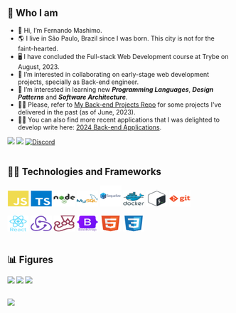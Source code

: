 ## 👨 Who I am
- 🖖 Hi, I’m Fernando Mashimo.
- 🌎 I live in São Paulo, Brazil since I was born. This city is not for the faint-hearted.
- 🖥 I have concluded the Full-stack Web Development course at Trybe on August, 2023.
- 🤝 I’m interested in collaborating on early-stage web development projects, specially as Back-end engineer.
- 👀 I’m interested in learning new ***Programming Languages***, ***Design Patterns*** and ***Software Architecture***.
- 👨‍💻 Please, refer to [My Back-end Projects Repo](https://github.com/fernando-mashimo/back-end-projects) for some projects I've delivered in the past (as of June, 2023).
- 👨‍💻 You can also find more recent applications that I was delighted to develop write here: [2024 Back-end Applications](https://github.com/fernando-mashimo/2024-back-end-applications/branches).

<div align="left">
  <a href="mailto:fernando.mashimo@yahoo.com.br" target="_blank"><img src="https://img.shields.io/badge/-Yahoo-%23333?style=for-the-badge&logo=yahoo&logoColor=white" target="_blank"></a>
  <a href="https://www.linkedin.com/in/mashimo" target="_blank"><img src="https://img.shields.io/badge/-LinkedIn-%230077B5?style=for-the-badge&logo=linkedin&logoColor=white" target="_blank"></a>
  <a href="https://discordapp.com/users/1086373600409432207"><img src="https://img.shields.io/badge/Discord-7289DA?style=for-the-badge&logo=discord&logoColor=white" title="Discord"></a>
</div>

<br>

## 👨‍🎓 Technologies and Frameworks
<div align="left" style="display: inline_block">
  <img alt="JS Vanilla" height="36" width="48" src="https://raw.githubusercontent.com/devicons/devicon/master/icons/javascript/javascript-plain.svg">
  <img alt="TypeScript" height="36" width="48" src="https://github.com/devicons/devicon/blob/master/icons/typescript/typescript-plain.svg">
  <img alt="Node JS" height="36" width="48" src="https://github.com/devicons/devicon/blob/master/icons/nodejs/nodejs-original-wordmark.svg">
  <img alt="My SQL" height="36" width="48" src="https://github.com/devicons/devicon/blob/master/icons/mysql/mysql-original-wordmark.svg">
  <img alt="Sequelize" height="48" src="https://github.com/devicons/devicon/blob/master/icons/sequelize/sequelize-original-wordmark.svg">
  <img alt="Docker" height="36" width="48" src="https://github.com/devicons/devicon/blob/master/icons/docker/docker-original-wordmark.svg">
  <img alt="Bash" height="36" width="48" src="https://raw.githubusercontent.com/devicons/devicon/master/icons/bash/bash-original.svg">
  <img alt="Git" height="36" width="48" src="https://raw.githubusercontent.com/devicons/devicon/master/icons/git/git-plain-wordmark.svg">
  <br><br>
  <img alt="React" height="36" width="48" src="https://github.com/devicons/devicon/blob/master/icons/react/react-original-wordmark.svg">
  <img alt="Redux" height="36" width="48" src="https://github.com/devicons/devicon/blob/master/icons/redux/redux-original.svg">
  <img alt="JEST" height="36" width="48" src="https://github.com/devicons/devicon/blob/master/icons/jest/jest-plain.svg">
  <img alt="Bootstrap" height="36" width="48" src="https://github.com/devicons/devicon/blob/master/icons/bootstrap/bootstrap-original-wordmark.svg">
  <img alt="HTML 5" height="36" width="48" src="https://raw.githubusercontent.com/devicons/devicon/master/icons/html5/html5-original.svg">
  <img alt="CSS 3" height="36" width="48" src="https://raw.githubusercontent.com/devicons/devicon/master/icons/css3/css3-original.svg">
</div>

<br>

## 📊 Figures
<div align="justified">
  <img width=400em src="https://github-readme-stats.vercel.app/api?username=fernando-mashimo&show_icons=true&theme=dracula&include_all_commits=true&count_private=true&rank_icon=percentile"/>
  <img height=167em src="https://github-readme-stats.vercel.app/api/top-langs/?username=fernando-mashimo&layout=compact&langs_count=7&theme=dracula"/>
  <img width=400em src="https://github-readme-stats.vercel.app/api/wakatime?username=fernandomashimo&layout=compact&langs_count=7&theme=dracula"/>
<br>
</div>
<br>

[![](https://visitcount.itsvg.in/api?id=fernando-mashimo&label=Profile%20Views&color=1&icon=2&pretty=false)](https://visitcount.itsvg.in)
